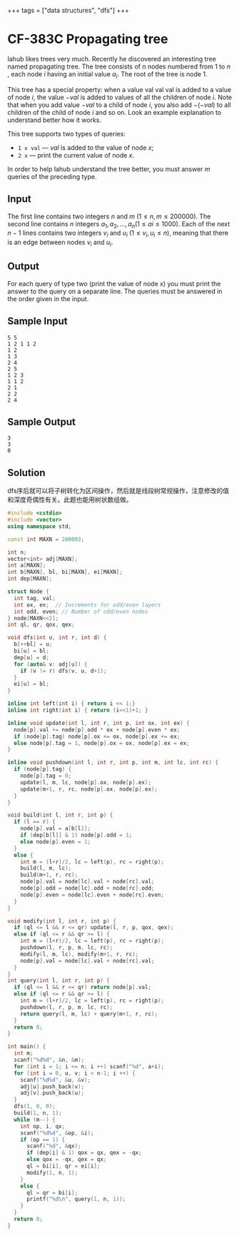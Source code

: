 +++
tags = ["data structures", "dfs"]
+++

# CF-383C Propagating tree

Iahub likes trees very much. Recently he discovered an interesting tree named propagating tree. The tree consists of $n$ nodes numbered from $1$ to $n$ , each node $i$ having an initial value $a_{i}$. The root of the tree is node $1$.

This tree has a special property: when a value val val val is added to a value of node $i$, the value $-val$ is added to values of all the children of node $i$. Note that when you add value $-val$ to a child of node $i$, you also add $-(-val)$ to all children of the child of node $i$ and so on. Look an example explanation to understand better how it works.

This tree supports two types of queries:

- `1 x val` — $val$ is added to the value of node $x$;
- `2 x` — print the current value of node $x$.

In order to help Iahub understand the tree better, you must answer $m$ queries of the preceding type.

## Input

The first line contains two integers $n$ and $m$ $(1\le n,m\le 200000)$. The second line contains $n$ integers $a_{1}, a_{2}, \dots, a_{n} (1\le ai\le 1000)$. Each of the next $n-1$ lines contains two integers $v_{i}$ and $u_{i}$ $(1\le v_{i},u_{i}\le n)$, meaning that there is an edge between nodes $v_{i}$ and $u_{i}$.

## Output

For each query of type two (print the value of node $x$) you must print the answer to the query on a separate line. The queries must be answered in the order given in the input.

## Sample Input

```
5 5
1 2 1 1 2
1 2
1 3
2 4
2 5
1 2 3
1 1 2
2 1
2 2
2 4
```

## Sample Output

```
3
3
0
```

## Solution

dfs序后就可以将子树转化为区间操作，然后就是线段树常规操作，注意修改的值和深度奇偶性有关。此题也能用树状数组做。

```c++
#include <cstdio>
#include <vector>
using namespace std;

const int MAXN = 200003;

int n;
vector<int> adj[MAXN];
int a[MAXN];
int b[MAXN], bl, bi[MAXN], ei[MAXN];
int dep[MAXN];

struct Node {
  int tag, val;
  int ox, ex;  // Increments for odd/even layers
  int odd, even; // Number of odd/even nodes
} node[MAXN<<2];
int ql, qr, qox, qex;

void dfs(int u, int r, int d) {
  b[++bl] = u;
  bi[u] = bl;
  dep[u] = d;
  for (auto& v: adj[u]) {
    if (v != r) dfs(v, u, d+1);
  }
  ei[u] = bl;
}

inline int left(int i) { return i << 1;}
inline int right(int i) { return (i<<1)+1; }

inline void update(int l, int r, int p, int ox, int ex) {
  node[p].val += node[p].odd * ox + node[p].even * ex;
  if (node[p].tag) node[p].ox += ox, node[p].ex += ex;
  else node[p].tag = 1, node[p].ox = ox, node[p].ex = ex;
}

inline void pushdown(int l, int r, int p, int m, int lc, int rc) {
  if (node[p].tag) {
    node[p].tag = 0;
    update(l, m, lc, node[p].ox, node[p].ex);
    update(m+1, r, rc, node[p].ox, node[p].ex);
  }
}

void build(int l, int r, int p) {
  if (l == r) {
    node[p].val = a[b[l]];
    if (dep[b[l]] & 1) node[p].odd = 1;
    else node[p].even = 1;
  }
  else {
    int m = (l+r)/2, lc = left(p), rc = right(p);
    build(l, m, lc);
    build(m+1, r, rc);
    node[p].val = node[lc].val + node[rc].val;
    node[p].odd = node[lc].odd + node[rc].odd;
    node[p].even = node[lc].even + node[rc].even;
  }
}

void modify(int l, int r, int p) {
  if (ql <= l && r <= qr) update(l, r, p, qox, qex);
  else if (ql <= r && qr >= l) {
    int m = (l+r)/2, lc = left(p), rc = right(p);
    pushdown(l, r, p, m, lc, rc);
    modify(l, m, lc), modify(m+1, r, rc);
    node[p].val = node[lc].val + node[rc].val;
  }
}
int query(int l, int r, int p) {
  if (ql <= l && r <= qr) return node[p].val;
  else if (ql <= r && qr >= l) {
    int m = (l+r)/2, lc = left(p), rc = right(p);
    pushdown(l, r, p, m, lc, rc);
    return query(l, m, lc) + query(m+1, r, rc);
  }
  return 0;
}

int main() {
  int m;
  scanf("%d%d", &n, &m);
  for (int i = 1; i <= n; i ++) scanf("%d", a+i);
  for (int i = 0, u, v; i < n-1; i ++) {
    scanf("%d%d", &u, &v);
    adj[u].push_back(v);
    adj[v].push_back(u);
  }
  dfs(1, 0, 0);
  build(1, n, 1);
  while (m--) {
    int op, i, qx;
    scanf("%d%d", &op, &i);
    if (op == 1) {
      scanf("%d", &qx);
      if (dep[i] & 1) qox = qx, qex = -qx;
      else qox = -qx, qex = qx;
      ql = bi[i], qr = ei[i];
      modify(1, n, 1);
    }
    else {
      ql = qr = bi[i];
      printf("%d\n", query(1, n, 1));
    }
  }
  return 0;
}
```




